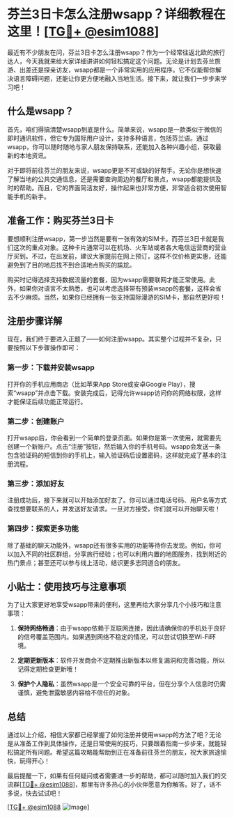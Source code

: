 # 芬兰3日卡怎么注册wsapp？详细教程在这里！[[TG💪+ @esim1088](https://t.me/s/esim1088)]

最近有不少朋友在问，芬兰3日卡怎么注册wsapp？作为一个经常往返北欧的旅行达人，今天我就来给大家详细讲讲如何轻松搞定这个问题。无论是计划去芬兰旅游、出差还是探亲访友，wsapp都是一个非常实用的应用程序。它不仅能帮你解决语言障碍问题，还能让你更方便地融入当地生活。接下来，就让我们一步步来学习吧！

## 什么是wsapp？

首先，咱们得搞清楚wsapp到底是什么。简单来说，wsapp是一款类似于微信的即时通讯软件，但它专为国际用户设计，支持多种语言，包括芬兰语。通过wsapp，你可以随时随地与家人朋友保持联系，还能加入各种兴趣小组，获取最新的本地资讯。

对于即将前往芬兰的朋友来说，wsapp更是不可或缺的好帮手。无论你是想快速了解当地的公共交通信息，还是需要查询周边的餐厅和景点，wsapp都能提供及时的帮助。而且，它的界面简洁友好，操作起来也非常方便，非常适合初次使用智能手机的新手。

## 准备工作：购买芬兰3日卡

要想顺利注册wsapp，第一步当然是要有一张有效的SIM卡。而芬兰3日卡就是我们这次的重点对象。这种卡片通常可以在机场、火车站或者各大电信运营商的营业厅买到。不过，在出发前，建议大家提前在网上预订，这样不仅价格更实惠，还能避免到了目的地后找不到合适地点购买的尴尬。

购买时记得选择支持数据流量的套餐，因为wsapp需要联网才能正常使用。此外，如果你对语言不太熟悉，也可以考虑选择带有预装wsapp的套餐，这样会省去不少麻烦。当然，如果你已经拥有一张支持国际漫游的SIM卡，那自然更好啦！

## 注册步骤详解

现在，我们终于要进入正题了——如何注册wsapp。其实整个过程并不复杂，只要按照以下步骤操作即可：

### 第一步：下载并安装wsapp

打开你的手机应用商店（比如苹果App Store或安卓Google Play），搜索“wsapp”并点击下载。安装完成后，记得允许wsapp访问你的网络权限，这样才能保证后续功能正常运行。

### 第二步：创建账户

打开wsapp后，你会看到一个简单的登录页面。如果你是第一次使用，就需要先创建一个新账户。点击“注册”按钮，然后输入你的手机号码。wsapp会发送一条包含验证码的短信到你的手机上，输入验证码后设置密码，这样就完成了基本的注册流程。

### 第三步：添加好友

注册成功后，接下来就可以开始添加好友了。你可以通过电话号码、用户名等方式查找想要联系的人，并发送好友请求。一旦对方接受，你们就可以开始聊天啦！

### 第四步：探索更多功能

除了基础的聊天功能外，wsapp还有很多实用的功能等待你去发现。例如，你可以加入不同的社区群组，分享旅行经验；也可以利用内置的地图服务，找到附近的热门景点；甚至还可以参与线上活动，结识更多志同道合的朋友。

## 小贴士：使用技巧与注意事项

为了让大家更好地享受wsapp带来的便利，这里再给大家分享几个小技巧和注意事项：

1. **保持网络畅通**：由于wsapp依赖于互联网连接，因此请确保你的手机处于良好的信号覆盖范围内。如果遇到网络不稳定的情况，可以尝试切换至Wi-Fi环境。
   
2. **定期更新版本**：软件开发商会不定期推出新版本以修复漏洞和完善功能，所以记得定期检查更新哦！

3. **保护个人隐私**：虽然wsapp是一个安全可靠的平台，但在分享个人信息时仍需谨慎，避免泄露敏感内容给不信任的对象。

## 总结

通过以上介绍，相信大家都已经掌握了如何注册并使用wsapp的方法了吧？无论是从准备工作到具体操作，还是日常使用的技巧，只要跟着指南一步步来，就能轻松搞定所有问题。希望这篇攻略能帮助到正在准备前往芬兰的朋友，祝大家旅途愉快，玩得开心！

最后提醒一下，如果有任何疑问或者需要进一步的帮助，都可以随时加入我们的交流群[[TG💪+ @esim1088](https://t.me/s/esim1088)]，那里有许多热心的小伙伴愿意为你解答。好了，话不多说，快去试试吧！

[[TG💪+ @esim1088](https://t.me/s/esim1088) ![Image](https://i.postimg.cc/4NQfJmqS/Snipaste-2025-05-13-00-14-12.png)]